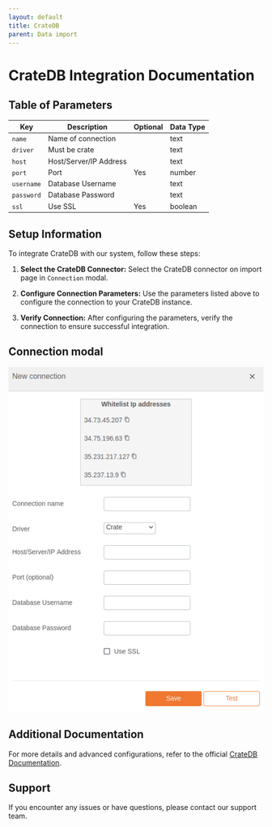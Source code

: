 ```yaml
---
layout: default
title: CrateDB
parent: Data import
---
```


# CrateDB Integration Documentation

## Table of Parameters

| Key        | Description            | Optional | Data Type |
|------------|------------------------|----------|-----------|
| `name`     | Name of connection     |          | text      |
| `driver`   | Must be crate          |          | text      |
| `host`     | Host/Server/IP Address |          | text      |
| `port`     | Port                   | Yes      | number    |
| `username` | Database Username      |          | text      |
| `password` | Database Password      |          | text      |
| `ssl`      | Use SSL                | Yes      | boolean   |

## Setup Information

To integrate CrateDB with our system, follow these steps:

1. **Select the CrateDB Connector:** Select the CrateDB connector on import page in `Connection`
   modal.

2. **Configure Connection Parameters:** Use the parameters listed above to configure the connection
   to your CrateDB instance.

3. **Verify Connection:** After configuring the parameters, verify the connection to ensure
   successful integration.

## Connection modal

![CrateDB Integration](../../../images/integration/cratedb-integration.png)

## Additional Documentation

For more details and advanced configurations, refer to the
official [CrateDB Documentation](https://docs.crate.io/).

## Support

If you encounter any issues or have questions, please contact our support team.
